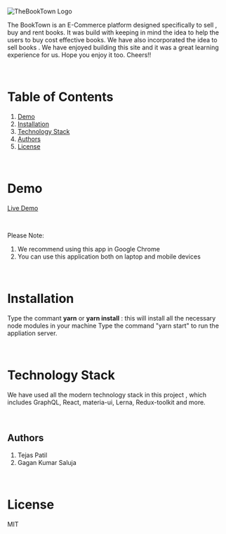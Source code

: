 #

![TheBookTown Logo](https://nidcap.org/wp-content/uploads/2021/03/book.png)

The BookTown is an E-Commerce platform designed specifically to sell , buy and rent books. It was build with keeping in mind the idea to help the users to buy cost effective books. We have also incorporated the idea to sell books .
We have enjoyed building this site and it was a great learning experience for us. Hope you enjoy it too. Cheers!!

<br/>

# Table of Contents

1. [Demo](#demo)
2. [Installation](#installation)
3. [Technology Stack](#technology-stack)
4. [Authors](#authors)
5. [License](#license)

<br/>

# Demo
[Live Demo](https://the-book-town.herokuapp.com/)

<br/>

Please Note:

1. We recommend using this app in Google Chrome
2. You can use this application both on laptop and mobile devices

<br/>


# Installation

Type the commant **yarn** or **yarn install**  : this will install all the necessary node modules in your machine
Type the command "yarn start" to run the appliation server.

<br/>

# Technology Stack

We have used all the modern technology stack in this project , which includes GraphQL, React, materia-ui, Lerna, Redux-toolkit and more.



<br/>

## Authors
1. Tejas Patil
2. Gagan Kumar Saluja


<br/>

# License
  MIT




